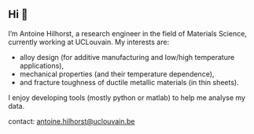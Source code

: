 ## Hi 👋
I’m Antoine Hilhorst, a research engineer in the field of Materials Science, currently working at UCLouvain.
My interests are:
  - alloy design (for additive manufacturing and low/high temperature applications), 
  - mechanical properties (and their temperature dependence), 
  - and fracture toughness of ductile metallic materials (in thin sheets).

I enjoy developing tools (mostly python or matlab) to help me analyse my data.

contact: antoine.hilhorst@uclouvain.be

